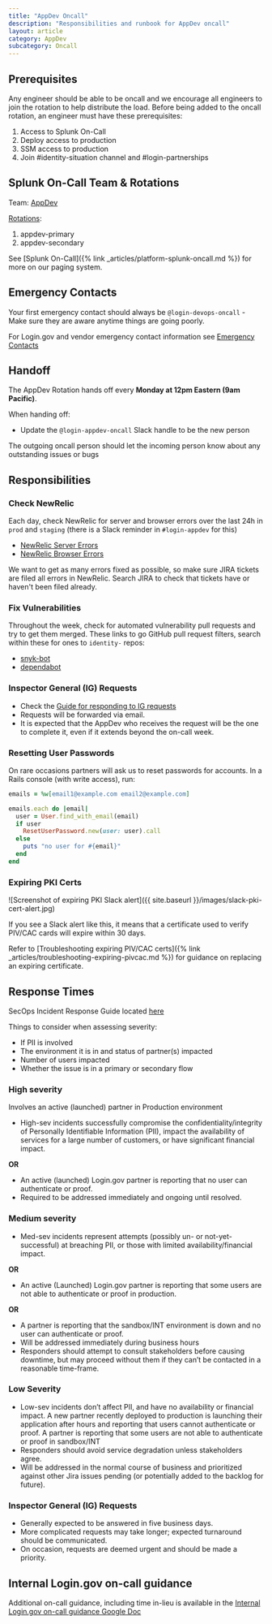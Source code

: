 ```yaml
---
title: "AppDev Oncall"
description: "Responsibilities and runbook for AppDev oncall"
layout: article
category: AppDev
subcategory: Oncall
---
```


## Prerequisites

Any engineer should be able to be oncall and we encourage all engineers to join the rotation to help
distribute the load. Before being added to the oncall rotation, an engineer must have these prerequisites:

1. Access to Splunk On-Call
2. Deploy access to production
3. SSM access to production
4. Join #identity-situation channel and #login-partnerships

## Splunk On-Call Team & Rotations

Team: [AppDev](https://portal.victorops.com/dash/gsa_login#/team/team-0Ua2JuOlypN0Jssx/users)

[Rotations](https://portal.victorops.com/dash/gsa_login#/team/team-0Ua2JuOlypN0Jssx/rotations):

1. appdev-primary
2. appdev-secondary

See [Splunk On-Call]({% link _articles/platform-splunk-oncall.md %}) for more on our paging system.

## Emergency Contacts

Your first emergency contact should always be `@login-devops-oncall` - Make sure they are aware anytime things are going poorly.

For Login.gov and vendor emergency contact information see [Emergency Contacts](https://gitlab.login.gov/lg/identity-devops/-/wikis/On-Call-Guide-Quick-Reference#emergency-contacts)

## Handoff

The AppDev Rotation hands off every **Monday at 12pm Eastern (9am Pacific)**.

When handing off:

* Update the `@login-appdev-oncall` Slack handle to be the new person

The outgoing oncall person should let the incoming person know about any outstanding issues or bugs

## Responsibilities

### Check NewRelic

Each day, check NewRelic for server and browser errors over the last 24h in `prod` and `staging` (there is a Slack reminder in `#login-appdev` for this)
- [NewRelic Server Errors](https://one.newrelic.com/launcher/nr1-core.explorer?platform[accountId]=1376370&platform[timeRange][duration]=43200000&pane=eyJiYXJjaGFydCI6ImJhcmNoYXJ0IiwidG9wRmFjZXQiOiJ0cmFuc2FjdGlvblVpTmFtZSIsInBhZ2UiOiJ0YWJsZSIsIm5lcmRsZXRJZCI6ImVycm9ycy11aS5vdmVydmlldyIsImVudGl0eUlkIjoiTVRNM05qTTNNSHhCVUUxOFFWQlFURWxEUVZSSlQwNThOVEl4TXpZNE5UZyJ9&sidebars[0]=eyJuZXJkbGV0SWQiOiJucjEtY29yZS5hY3Rpb25zIiwiZW50aXR5SWQiOiJNVE0zTmpNM01IeEJVRTE4UVZCUVRFbERRVlJKVDA1OE5USXhNelk0TlRnIiwic2VsZWN0ZWROZXJkbGV0Ijp7Im5lcmRsZXRJZCI6ImVycm9ycy11aS5vdmVydmlldyJ9fQ)
- [NewRelic Browser Errors](https://one.newrelic.com/launcher/nr1-core.explorer?pane=eyJuZXJkbGV0SWQiOiJicm93c2VyLW5yMS5icm93c2VyLWpzLWVycm9ycyIsImVudGl0eUlkIjoiTVRNM05qTTNNSHhDVWs5WFUwVlNmRUZRVUV4SlEwRlVTVTlPZkRVeU1qRTBNelk0In0=&sidebars[0]=eyJuZXJkbGV0SWQiOiJucjEtY29yZS5hY3Rpb25zIiwiZW50aXR5SWQiOiJNVE0zTmpNM01IeENVazlYVTBWU2ZFRlFVRXhKUTBGVVNVOU9mRFV5TWpFME16WTQiLCJzZWxlY3RlZE5lcmRsZXQiOnsibmVyZGxldElkIjoiYnJvd3Nlci1ucjEuYnJvd3Nlci1qcy1lcnJvcnMifX0=&platform[accountId]=1376370&platform[timeRange][duration]=43200000&platform[$isFallbackTimeRange]=false)

We want to get as many errors fixed as possible, so make sure JIRA tickets are filed all errors in NewRelic. Search JIRA to check that tickets have or haven't been filed already.

### Fix Vulnerabilities

Throughout the week, check for automated vulnerability pull requests and try to get them merged. These links to go GitHub pull request filters, search within these for ones to `identity-` repos:

* [snyk-bot][snyk]
* [dependabot][dependabot]

[snyk]: https://github.com/search?q=user%3A18F+user%3AGSA+is%3Aopen+archived%3Afalse+author%3Asnyk-bot&type=Issues
[dependabot]: https://github.com/search?o=asc&q=user%3A18F+user%3AGSA+author%3Aapp%2Fdependabot+is%3Aopen+archived%3Afalse&s=created&type=Issues

###  Inspector General (IG) Requests

* Check the [Guide for responding to IG requests][ig-requests]
* Requests will be forwarded via email.
* It is expected that the AppDev who receives the request will be the one to complete it, even if it extends beyond the on-call week.

[ig-requests]: https://gitlab.login.gov/lg-people/security/login-security-handbook/-/wikis/resources/Runbooks/Inspector-General-Data-Requests

### Resetting User Passwords

On rare occasions partners will ask us to reset passwords for accounts. In a Rails console (with write access), run:

```ruby
emails = %w[email1@example.com email2@example.com]

emails.each do |email|
  user = User.find_with_email(email)
  if user
    ResetUserPassword.new(user: user).call
  else
    puts "no user for #{email}"
  end
end
```

### Expiring PKI Certs

![Screenshot of expiring PKI Slack alert]({{ site.baseurl }}/images/slack-pki-cert-alert.jpg)

If you see a Slack alert like this, it means that a certificate used to verify PIV/CAC cards will expire within 30 days.

Refer to [Troubleshooting expiring PIV/CAC certs]({% link _articles/troubleshooting-expiring-pivcac.md %}) for guidance on replacing an expiring certificate.

## Response Times

SecOps Incident Response Guide located [here](https://handbook.login.gov/articles/secops-incident-response-guide.html)

Things to consider when assessing severity:
* If PII is involved
* The environment it is in and status of partner(s) impacted
* Number of users impacted
* Whether the issue is in a primary or secondary flow

### High severity
Involves an active (launched) partner in Production environment

* High-sev incidents successfully compromise the confidentiality/integrity of Personally Identifiable Information (PII), impact the availability of services for a large number of customers, or have significant financial impact.

**OR**

* An active (launched) Login.gov partner is reporting that no user can authenticate or proof.
* Required to be addressed immediately and ongoing until resolved.

### Medium severity

* Med-sev incidents represent attempts (possibly un- or not-yet-successful) at breaching PII, or those with limited availability/financial impact.

**OR**

* An active (Launched) Login.gov partner is reporting that some users are not able to authenticate or proof in production.

**OR**

* A partner is reporting that the sandbox/INT environment is down and no user can authenticate or proof.
* Will be addressed immediately during business hours
* Responders should attempt to consult stakeholders before causing downtime, but may proceed without them if they can’t be contacted in a reasonable time-frame.

### Low Severity
* Low-sev incidents don’t affect PII, and have no availability or financial impact. A new partner recently deployed to production is launching their application after hours and reporting that users cannot authenticate or proof. A partner is reporting that some users are not able to authenticate or proof in sandbox/INT
* Responders should avoid service degradation unless stakeholders agree.
* Will be addressed in the normal course of business and prioritized against other Jira issues pending (or potentially added to the backlog for future).

### Inspector General (IG) Requests

* Generally expected to be answered in five business days.
* More complicated requests may take longer; expected turnaround should be communicated.
* On occasion, requests are deemed urgent and should be made a priority.

## Internal Login.gov on-call guidance

Additional on-call guidance, including time in-lieu is available in the [Internal Login.gov on-call guidance Google Doc](https://docs.google.com/document/d/1mOU3rnBJUKiMNFnz-odudmzNCo06CoKsAlCX1ZrK4ZY/edit#)
